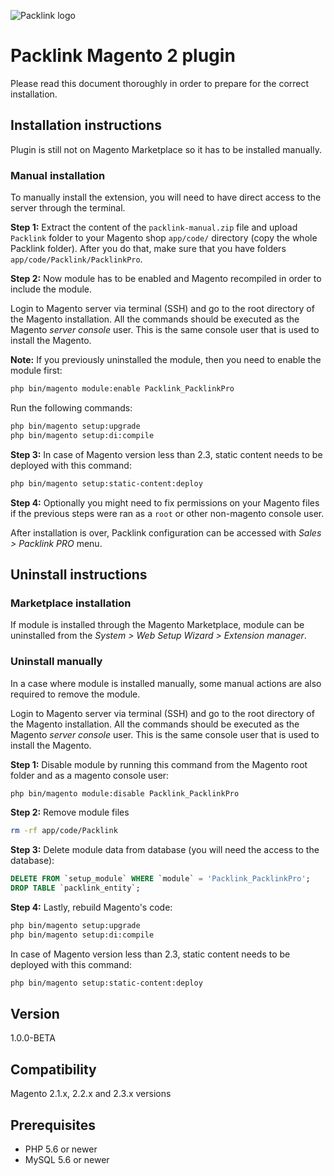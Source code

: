 ![Packlink logo](https://pro.packlink.es/public-assets/common/images/icons/packlink.svg)

# Packlink Magento 2 plugin

Please read this document thoroughly in order to prepare for the correct installation.
 
## Installation instructions
Plugin is still not on Magento Marketplace so it has to be installed manually.

### Manual installation
To manually install the extension, you will need to have direct access to the server through the terminal.

**Step 1:** 
Extract the content of the `packlink-manual.zip` file and 
upload `Packlink` folder to your Magento shop `app/code/` directory 
(copy the whole Packlink folder). After you do that, make sure that you have folders `app/code/Packlink/PacklinkPro`.

**Step 2:** Now module has to be enabled and Magento recompiled in order to include the module.

Login to Magento server via terminal (SSH) and go to the root directory of the Magento installation. 
All the commands should be executed as the Magento _server console_ user. 
This is the same console user that is used to install the Magento. 

**Note:** If you previously uninstalled the module, then you need to enable the module first:
```bash
php bin/magento module:enable Packlink_PacklinkPro

```

Run the following commands:
```bash
php bin/magento setup:upgrade
php bin/magento setup:di:compile
```

**Step 3:** In case of Magento version less than 2.3, static content needs to be deployed with this command:
```bash
php bin/magento setup:static-content:deploy
```

**Step 4:** Optionally you might need to fix permissions on your Magento files if
the previous steps were ran as a `root` or other non-magento console user. 

After installation is over, Packlink configuration can be accessed with _Sales > Packlink PRO_ menu.

## Uninstall instructions
### Marketplace installation
If module is installed through the Magento Marketplace, module can be uninstalled
from the _System > Web Setup Wizard > Extension manager_.

### Uninstall manually
In a case where module is installed manually, some manual actions are also required to remove the module.

Login to Magento server via terminal (SSH) and go to the root directory of the Magento installation. 
All the commands should be executed as the Magento _server console_ user. 
This is the same console user that is used to install the Magento. 

**Step 1:** Disable module by running this command from the Magento root folder and as a magento console user:
```bash
php bin/magento module:disable Packlink_PacklinkPro
```

**Step 2:** Remove module files
```bash
rm -rf app/code/Packlink
```

**Step 3:** Delete module data from database (you will need the access to the database):
```sql
DELETE FROM `setup_module` WHERE `module` = 'Packlink_PacklinkPro';
DROP TABLE `packlink_entity`;
```

**Step 4:** Lastly, rebuild Magento's code:
```bash
php bin/magento setup:upgrade
php bin/magento setup:di:compile
```

In case of Magento version less than 2.3, static content needs to be deployed with this command:
```bash
php bin/magento setup:static-content:deploy
```

## Version
1.0.0-BETA

## Compatibility
Magento 2.1.x, 2.2.x and 2.3.x versions

## Prerequisites
- PHP 5.6 or newer
- MySQL 5.6 or newer
